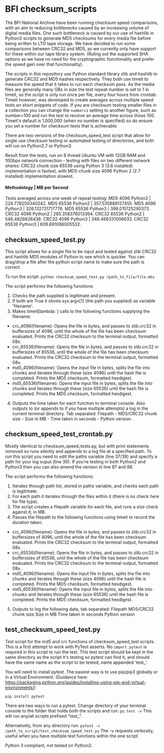 # BFI checksum_scripts

The BFI National Archive have been running checksum speed comparisons, with an aim to reducing bottlenecks caused by an increasing volume of digital media files. One such bottleneck is caused by our use of hashlib in Python2 scripts to generate MD5 checksums for every media file before being written to LTO tape storage. We have decided to run some comparisons between CRC32 and MD5, as we currently only have support for these within our tape library system. (Ruling out the supported SHA options as we have no need for the cryptographic functionality and prefer the speed gain over that functionality).

The scripts in this repository use Python standard library zlib and hashlib to generate CRC32 and MD5 hashes respectively. They both use timeit to measure the speed that it takes to run each checksum pass. As the media files are generally many GBs in size the test repeat number is set to 1 in timeit, so the script is only run once per file, every four hours from crontab. Timeit however, was developed to create averages across multiple speed tests on short snippets of code. If you are checksum testing smaller files in a collection you can change the `number=1` setting to another figure, such as number=100 and run the test to receive an average time across those 100. Timeit's default is 1,000,000 (when no number is specified) so do ensure you set a number for checksum tests that is achievable.

There are two versions of the checksum_speed_test script that allow for single use checksum testing or automated testing of directories, and both will run on Python2.7 or Python3.

Result from the tests, run on 8 thread Ubuntu VM with 12GB RAM and 10Gbps network connection - testing with files on two different network shares: CRC32 chunk size 65536 using Python 3 (3.6 installed) implementation is fastest, with MD5 chunk size 4096 Python 2 (2.7 installed) implementation slowest.

#### Methodology | MB per Second

Tests averaged across one week of repeat testing:
MD5 4096 Python2 | 224.778250340242.
MD5 65536 Python2 | 357.535889127455.
MD5 4096 Python3 | 326.132731717776.
MD5 65536 Python3 | 398.015125290373.
CRC32 4096 Python2 | 265.358376013364.
CRC32 65536 Python2 | 546.4826626438.
CRC32 4096 Python3 | 348.466331006633.
CRC32 65536 Python3 | 609.691086005532.


## checksum_speed_test.py

This script allows for a single file to be input and tested against zlib CRC32 and hashlib MD5 modules of Python to see which is quicker. You can drag/drop a file after the python script name to make sure the path is correct.

To run the script:
`python checksum_speed_test.py /path_to_file/file.mkv`

The script performs the following functions:
1. Checks the path supplied is legitimate and present.
2. If both are True it stores sys.argv[1] (the path you supplied) as variable 'filename'.
3. Makes timeit[lambda: ] calls to the following functions supplying the filename:
  - crc_4096(filename): Opens the file in bytes, and passes to zlib.crc32 in buffersizes of 4096, until the whole of the file
    has been checksum evaluated. Prints the CRC32 checksum to the terminal output, formatted 08x.
  - crc_65536(filename): Opens the file in bytes, and passes to zlib.crc32 in buffersizes of 65536, until the whole of the file
    has been checksum evaluated. Prints the CRC32 checksum to the terminal output, formatted 08x.
  - md5_4096(filename): Opens the input file in bytes, splits the file into chunks and iterates through these (size 4096)
    until the hash file is completed. Prints the MD5 checksum, formatted hexdigest.
  - md5_65536(filename): Opens the input file in bytes, splits the file into chunks and iterates through these (size 65536)
    until the hash file is completed. Prints the MD5 checksum, formatted hexdigest.
4. Outputs the time taken for each function to terminal console. Also outputs to (or appends to if you have multiple attempts) a log
   in the current terminal directory. Tab separated: Filepath - MD5/CRC32 chunk size - Size in MB - Time taken in seconds - Python version.


## checksum_speed_test_crontab.py

Mostly identical to checksum_speed_tests.py, but with print statements removed so runs silently and appends to a log file at a specified path. To run this script you need to edit the paths variable (line 37/38) and specify a path for your log ouput (line 30). If you're testing in both Python2 and Python3 then you can also amend the version in line 87 and 88.

The script performs the following functions:
1. Iterates through path list, stored in paths variable, and checks each path is legitimate.
2. For each path it iterates through the files within it (there is no check here for file type).
3. The script creates a filepath variable for each file, and runs a size check against it, in MB.
4. Passes the filepath to the following functions using timeit to record the duration taken.
  - crc_4096(filename): Opens the file in bytes, and passes to zlib.crc32 in buffersizes of 4096, until the whole of the file
    has been checksum evaluated. Prints the CRC32 checksum to the terminal output, formatted 08x.
  - crc_65536(filename): Opens the file in bytes, and passes to zlib.crc32 in buffersizes of 65536, until the whole of the file
    has been checksum evaluated. Prints the CRC32 checksum to the terminal output, formatted 08x.
  - md5_4096(filename): Opens the input file in bytes, splits the file into chunks and iterates through these (size 4096)
    until the hash file is completed. Prints the MD5 checksum, formatted hexdigest.
  - md5_65536(filename): Opens the input file in bytes, splits the file into chunks and iterates through these (size 65536)
    until the hash file is completed. Prints the MD5 checksum, formatted hexdigest.
5. Outputs to log the following data, tab separated:
   Filepath     MD5/CRC32 chunk size      Size in MB      Time taken in seconds       Python version


## test_checksum_speed_test.py

Test script for the md5 and crc functions of checksum_speed_test scripts. This is a first attempt to work with PyTest asserts. No `import pytest` is required in this script to run the test. This test script should be kept in the same directory as the script it's testing so pytest can find it, and should have the same name as the script to be tested, name appended 'test_'.

You will need to install pytest. The easiest way is to use pip/pip3 globally or in a Virtual Environment.
(Guidance here: https://packaging.python.org/guides/installing-using-pip-and-virtual-environments/)

`pip install pytest`

There are two ways to run a pytest. Change directory of your terminal console to the folder that holds both the scripts and run:
`py.test -v`
This will run any/all scripts prefixed "test_".

Alternatively, from any directory run:
`pytest -v /path_to_script/test_checksum_speed_test.py`
The -v requests verbosity, useful when you have multiple test functions within the one script.

Python 3 compliant, not tested on Python2.
